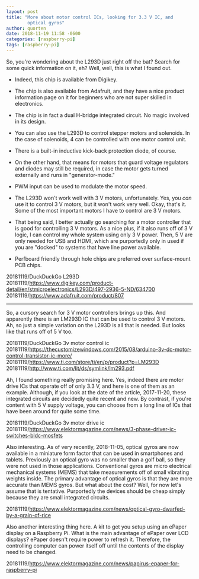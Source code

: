 ```yaml
---
layout: post
title: "More about motor control ICs, looking for 3.3 V IC, and
        optical gyros"
author: quorten
date: 2018-11-19 11:58 -0600
categories: [raspberry-pi]
tags: [raspberry-pi]
---
```


So, you're wondering about the L293D just right off the bat?  Search
for some quick information on it, eh?  Well, well, this is what I
found out.

* Indeed, this chip is available from Digikey.

* The chip is also available from Adafruit, and they have a nice
  product information page on it for beginners who are not super
  skilled in electronics.

* The chip is in fact a dual H-bridge integrated circuit.  No magic
  involved in its design.

* You can also use the L293D to control stepper motors and solenoids.
  In the case of solenoids, 4 can be controlled with one motor control
  unit.

* There is a built-in inductive kick-back protection diode, of course.

* On the other hand, that means for motors that guard voltage
  regulators and diodes may still be required, in case the motor gets
  turned externally and runs in "generator-mode."

* PWM input can be used to modulate the motor speed.

<!-- more -->

* The L293D won't work well with 3 V motors, unfortunately.  Yes, you
  _can_ use it to control 3 V motors, but it won't work very well.
  Okay, that's it.  Some of the most important motors I have to
  control are 3 V motors.

* That being said, I better actually go searching for a motor
  controller that is good for controlling 3 V motors.  As a nice plus,
  if it also runs off of 3 V logic, I can control my whole system
  using only 3 V power.  Then, 5 V are only needed for USB and HDMI,
  which are purportedly only in used if you are "docked" to systems
  that have line power available.

* Perfboard friendly through hole chips are preferred over
  surface-mount PCB chips.

20181119/DuckDuckGo L293D  
20181119/https://www.digikey.com/product-detail/en/stmicroelectronics/L293D/497-2936-5-ND/634700  
20181119/https://www.adafruit.com/product/807

----------

So, a cursory search for 3 V motor controllers brings up this.  And
apparently there is an LM293D IC that can be used to control 3 V
motors.  Ah, so just a simple variation on the L293D is all that is
needed.  But looks like that runs off of 5 V too.

20181119/DuckDuckGo 3v motor control ic  
20181119/https://thecustomizewindows.com/2015/08/arduino-3v-dc-motor-control-transistor-ic-more/  
20181119/https://www.ti.com/store/ti/en/p/product?p=LM293D  
20181119/http://www.ti.com/lit/ds/symlink/lm293.pdf

Ah, I found something really promising here.  Yes, indeed there are
motor drive ICs that operate off of only 3.3 V, and here is one of
them as an example.  Although, if you look at the date of the article,
2017-11-20, these integrated circuits are decidedly quite recent and
new.  By contrast, if you're content with 5 V supply voltage, you can
choose from a long line of ICs that have been around for quite some
time.

20181119/DuckDuckGo 3v motor drive ic  
20181119/https://www.elektormagazine.com/news/3-phase-driver-ic-switches-bldc-mosfets

Also interesting.  As of very recently, 2018-11-05, optical gyros are
now available in a miniature form factor that can be used in
smartphones and tablets.  Previously an optical gyro was no smaller
than a golf ball, so they were not used in those applications.
Conventional gyros are micro electrical mechanical systems (MEMS) that
take measurements off of small vibrating weights inside.  The primary
advantage of optical gyros is that they are more accurate than MEMS
gyros.  But what about the cost?  Well, for now let's assume that is
tentative.  Purportedly the devices should be cheap simply because
they are small integrated circuits.

20181119/https://www.elektormagazine.com/news/optical-gyro-dwarfed-by-a-grain-of-rice

Also another interesting thing here.  A kit to get you setup using an
ePaper display on a Raspberry Pi.  What is the main advantage of
ePaper over LCD displays?  ePaper doesn't require power to refresh it.
Therefore, the controlling computer can power itself off until the
contents of the display need to be changed.

20181119/https://www.elektormagazine.com/news/papirus-epaper-for-raspberry-pi
